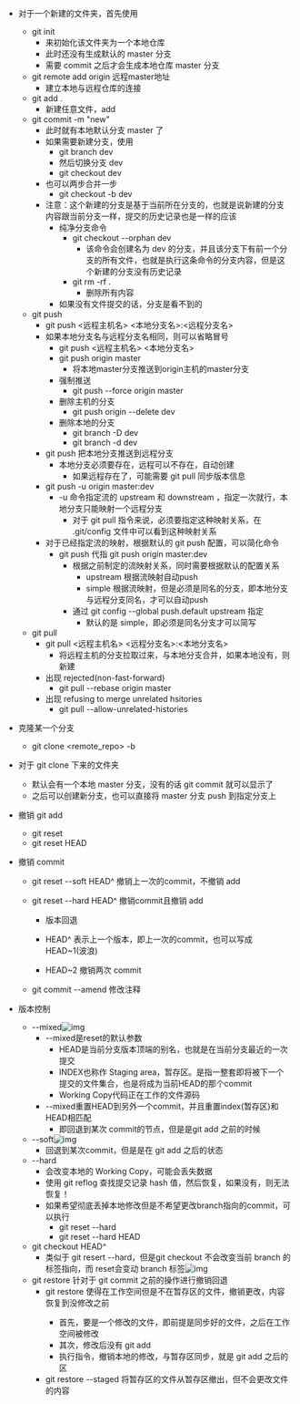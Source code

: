 + 对于一个新建的文件夹，首先使用
  + git init
    + 来初始化该文件夹为一个本地仓库
    + 此时还没有生成默认的 master 分支
    + 需要 commit 之后才会生成本地仓库 master 分支
  + git remote add origin 远程master地址
    + 建立本地与远程仓库的连接
  + git add .
    + 新建任意文件，add
  + git commit -m "new"
    + 此时就有本地默认分支 master 了
    + 如果需要新建分支，使用
      + git branch dev
      + 然后切换分支 dev
      + git checkout dev
    + 也可以两步合并一步
      + git checkout -b dev
    + 注意：这个新建的分支是基于当前所在分支的，也就是说新建的分支内容跟当前分支一样，提交的历史记录也是一样的应该
      + 纯净分支命令
        + git checkout --orphan dev
          + 该命令会创建名为 dev 的分支，并且该分支下有前一个分支的所有文件，也就是执行这条命令的分支内容，但是这个新建的分支没有历史记录
        + git rm -rf .
          + 删除所有内容
      + 如果没有文件提交的话，分支是看不到的
  + git push
    + git push <远程主机名> <本地分支名>:<远程分支名>
    + 如果本地分支名与远程分支名相同，则可以省略冒号
      + git push <远程主机名> <本地分支名>
      + git push origin master
        + 将本地master分支推送到origin主机的master分支
      + 强制推送
        + git push --force origin master
      + 删除主机的分支
        + git push origin --delete dev
      + 删除本地的分支
        + git branch -D dev
        + git branch -d dev
    + git push 把本地分支推送到远程分支
      + 本地分支必须要存在，远程可以不存在，自动创建
        + 如果远程存在了，可能需要 git pull 同步版本信息
    + git push -u origin master:dev
      + -u 命令指定流的 upstream 和 downstream ，指定一次就行，本地分支只能映射一个远程分支
        + 对于 git pull 指令来说，必须要指定这种映射关系，在 .git/config 文件中可以看到这种映射关系
    + 对于已经指定流的映射，根据默认的 git push 配置，可以简化命令
      + git push 代指 git push origin master:dev
        + 根据之前制定的流映射关系，同时需要根据默认的配置关系
          + upstream  根据流映射自动push
          + simple  根据流映射，但是必须是同名的分支，即本地分支与远程分支同名，才可以自动push
        + 通过 git config --global push.default upstream 指定
          + 默认的是 simple，即必须是同名分支才可以简写
  + git pull
    + git pull <远程主机名> <远程分支名>:<本地分支名>
      + 将远程主机的分支拉取过来，与本地分支合并，如果本地没有，则新建
    + 出现 rejected(non-fast-forward)
      + git pull --rebase origin master
    + 出现 refusing to merge unrelated hsitories
      + git pull --allow-unrelated-histories
  
+ 克隆某一个分支
  
  + git clone <remote_repo> -b <branch>
  
+ 对于 git clone 下来的文件夹
  + 默认会有一个本地 master 分支，没有的话 git commit 就可以显示了
  + 之后可以创建新分支，也可以直接将 master 分支 push 到指定分支上
  
+ 撤销 git add

  + git reset
  + git reset HEAD

+ 撤销 commit
  + git reset --soft HEAD^	撤销上一次的commit，不撤销 add
  
  + git reset --hard HEAD^    撤销commit且撤销 add
    
    + 版本回退
    
    + HEAD^ 表示上一个版本，即上一次的commit，也可以写成 HEAD~1(波浪)
    + HEAD~2    撤销两次 commit
    
  + git commit --amend    修改注释
  
+ 版本控制

  + --mixed![img](https://img-blog.csdn.net/20180703134315399)
    + --mixed是reset的默认参数
      + HEAD是当前分支版本顶端的别名，也就是在当前分支最近的一次提交
      + INDEX也称作 Staging area，暂存区。是指一整套即将被下一个提交的文件集合，也是将成为当前HEAD的那个commit
      + Working Copy代码正在工作的文件源码
    + --mixed重置HEAD到另外一个commit，并且重置index(暂存区)和HEAD相匹配
      + 即回退到某次 commit的节点，但是是git add 之前的时候
  + --soft![img](https://img-blog.csdn.net/20180703134238194)
    + 回退到某次commit，但是是在 git add 之后的状态
  + --hard
    + 会改变本地的 Working Copy，可能会丢失数据
    + 使用 git reflog 查找提交记录 hash 值，然后恢复，如果没有，则无法恢复！
    + 如果希望彻底丢掉本地修改但是不希望更改branch指向的commit，可以执行
      + git reset --hard
      + git reset --hard HEAD
  + git checkout HEAD^
    + 类似于 git resert --hard，但是git checkout 不会改变当前 branch 的标签指向，而 reset会变动 branch 标签![img](https://img-blog.csdn.net/20180902113022436?watermark/2/text/aHR0cHM6Ly9ibG9nLmNzZG4ubmV0L3UwMTM0OTA4OTY=/font/5a6L5L2T/fontsize/400/fill/I0JBQkFCMA==/dissolve/70)
  + git restore  针对于 git commit 之前的操作进行撤销回退
    + git restore <file> 使得在工作空间但是不在暂存区的文件，撤销更改，内容恢复到没修改之前
      + 首先，要是一个修改的文件，即前提是同步好的文件，之后在工作空间被修改
      + 其次，修改后没有 git add
      + 执行指令，撤销本地的修改，与暂存区同步，就是 git add 之后的区
    + git restore --staged <file> 将暂存区的文件从暂存区撤出，但不会更改文件的内容